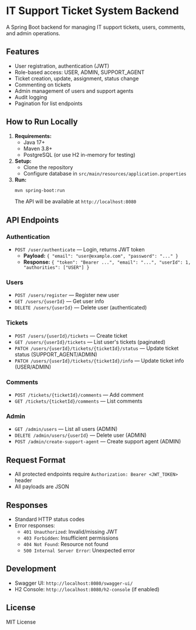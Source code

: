 # IT Support Ticket System Backend

A Spring Boot backend for managing IT support tickets, users, comments, and admin operations.

## Features

- User registration, authentication (JWT)
- Role-based access: USER, ADMIN, SUPPORT_AGENT
- Ticket creation, update, assignment, status change
- Commenting on tickets
- Admin management of users and support agents
- Audit logging
- Pagination for list endpoints

## How to Run Locally

1. **Requirements:**
   - Java 17+
   - Maven 3.8+
   - PostgreSQL (or use H2 in-memory for testing)
2. **Setup:**
   - Clone the repository
   - Configure database in `src/main/resources/application.properties`
3. **Run:**
   ```bash
   mvn spring-boot:run
   ```
   The API will be available at `http://localhost:8080`

## API Endpoints

### Authentication

- `POST /user/authenticate` — Login, returns JWT token
  - **Payload:** `{ "email": "user@example.com", "password": "..." }`
  - **Response:** `{ "token": "Bearer ...", "email": "...", "userId": 1, "authorities": ["USER"] }`

### Users

- `POST /users/register` — Register new user
- `GET /users/{userId}` — Get user info
- `DELETE /users/{userId}` — Delete user (authenticated)

### Tickets

- `POST /users/{userId}/tickets` — Create ticket
- `GET /users/{userId}/tickets` — List user's tickets (paginated)
- `PATCH /users/{userId}/tickets/{ticketId}/status` — Update ticket status (SUPPORT_AGENT/ADMIN)
- `PATCH /users/{userId}/tickets/{ticketId}/info` — Update ticket info (USER/ADMIN)

### Comments

- `POST /tickets/{ticketId}/comments` — Add comment
- `GET /tickets/{ticketId}/comments` — List comments

### Admin

- `GET /admin/users` — List all users (ADMIN)
- `DELETE /admin/users/{userId}` — Delete user (ADMIN)
- `POST /admin/create-support-agent` — Create support agent (ADMIN)

## Request Format

- All protected endpoints require `Authorization: Bearer <JWT_TOKEN>` header
- All payloads are JSON

## Responses

- Standard HTTP status codes
- Error responses:
  - `401 Unauthorized`: Invalid/missing JWT
  - `403 Forbidden`: Insufficient permissions
  - `404 Not Found`: Resource not found
  - `500 Internal Server Error`: Unexpected error

## Development

- Swagger UI: `http://localhost:8080/swagger-ui/`
- H2 Console: `http://localhost:8080/h2-console` (if enabled)

## License

MIT License
